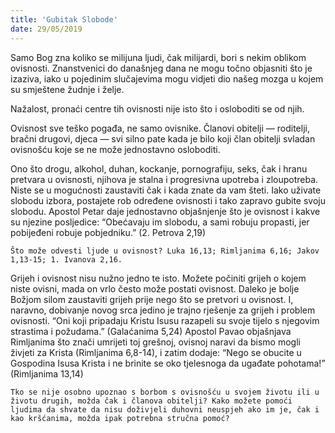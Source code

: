 ```yaml
---
title: 'Gubitak Slobode'
date: 29/05/2019
---
```


Samo Bog zna koliko se milijuna ljudi, čak milijardi, bori s nekim oblikom ovisnosti. Znanstvenici do današnjeg dana ne mogu točno objasniti što je izaziva, iako u pojedinim slučajevima mogu vidjeti dio našeg mozga u kojem su smještene žudnje i želje.

Nažalost, pronaći centre tih ovisnosti nije isto što i osloboditi se od njih.

Ovisnost sve teško pogađa, ne samo ovisnike. Članovi obitelji — roditelji, bračni drugovi, djeca — svi silno pate kada je bilo koji član obitelji svladan ovisnošću koje se ne može jednostavno osloboditi.

Ono što drogu, alkohol, duhan, kockanje, pornografiju, seks, čak i hranu pretvara u ovisnosti, njihova je stalna i progresivna upotreba i zloupotreba. Niste se u mogućnosti zaustaviti čak i kada znate da vam šteti. Iako uživate slobodu izbora, postajete rob određene ovisnosti i tako zapravo gubite svoju slobodu. Apostol Petar daje jednostavno objašnjenje što je ovisnost i kakve su njezine posljedice: “Obećavaju im slobodu, a sami robuju propasti, jer pobijeđeni robuje pobjedniku.” (2. Petrova 2,19)

`Što može odvesti ljude u ovisnost? Luka 16,13; Rimljanima 6,16; Jakov 1,13-15; 1. Ivanova 2,16.`

Grijeh i ovisnost nisu nužno jedno te isto. Možete počiniti grijeh o kojem niste ovisni, mada on vrlo često može postati ovisnost. Daleko je bolje Božjom silom zaustaviti grijeh prije nego što se pretvori u ovisnost. I, naravno, dobivanje novog srca jedino je trajno rješenje za grijeh i problem ovisnosti. “Oni koji pripadaju Kristu Isusu razapeli su svoje tijelo s njegovim strastima i požudama.” (Galaćanima 5,24) Apostol Pavao objašnjava Rimljanima što znači umrijeti toj grešnoj, ovisnoj naravi da bismo mogli živjeti za Krista (Rimljanima 6,8-14), i zatim dodaje: “Nego se obucite u Gospodina Isusa Krista i ne brinite se oko tjelesnoga da ugađate pohotama!” (Rimljanima 13,14)

`Tko se nije osobno upoznao s borbom s ovisnošću u svojem životu ili u životu drugih, možda čak i članova obitelji? Kako možete pomoći ljudima da shvate da nisu doživjeli duhovni neuspjeh ako im je, čak i kao kršćanima, možda ipak potrebna stručna pomoć?`
